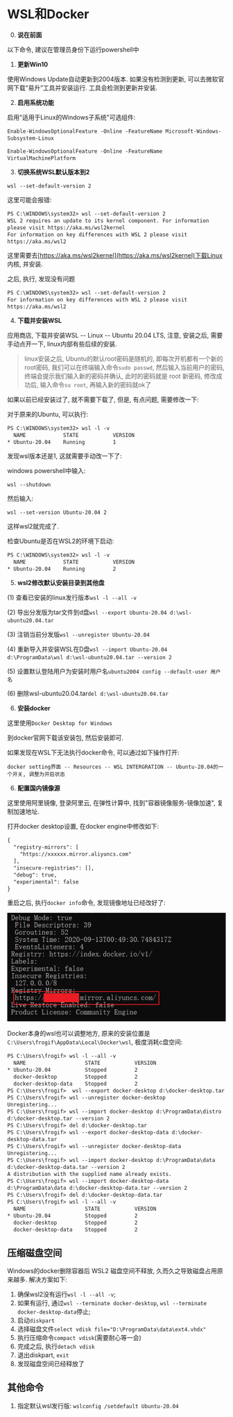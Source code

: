 # WSL和Docker

0. **说在前面**

以下命令, 建议在管理员身份下运行powershell中

1. **更新Win10**

使用Windows Update自动更新到2004版本. 如果没有检测到更新, 可以去微软官网下载“易升”工具并安装运行. 工具会检测到更新并安装.

2. **启用系统功能**

启用"适用于Linux的Windows子系统"可选组件:

```
Enable-WindowsOptionalFeature -Online -FeatureName Microsoft-Windows-Subsystem-Linux
```

<!--启用“虚拟机平台”可选组件:-->

```
Enable-WindowsOptionalFeature -Online -FeatureName VirtualMachinePlatform
```

3. **切换系统WSL默认版本到2**

```
wsl --set-default-version 2
```

这里可能会报错:

```
PS C:\WINDOWS\system32> wsl --set-default-version 2
WSL 2 requires an update to its kernel component. For information please visit https://aka.ms/wsl2kernel
For information on key differences with WSL 2 please visit https://aka.ms/wsl2
```

这里需要去[https://aka.ms/wsl2kernel](https://aka.ms/wsl2kernel)下载Linux 内核, 并安装.

之后, 执行, 发现没有问题

```
PS C:\WINDOWS\system32> wsl --set-default-version 2
For information on key differences with WSL 2 please visit https://aka.ms/wsl2
```

4. **下载并安装WSL**

应用商店, 下载并安装WSL -- Linux -- Ubuntu 20.04 LTS, 注意, 安装之后, 需要手动点开一下, linux内部有些后续的安装.

> linux安装之后, Ubuntu的默认root密码是随机的, 即每次开机都有一个新的root密码, 我们可以在终端输入命令```sudo passwd```, 然后输入当前用户的密码, 终端会提示我们输入新的密码并确认, 此时的密码就是 root 新密码, 修改成功后, 输入命令```su root```, 再输入新的密码就ok了

如果以前已经安装过了, 就不需要下载了, 但是, 有点问题, 需要修改一下:

对于原来的Ubuntu, 可以执行:

```
PS C:\WINDOWS\system32> wsl -l -v
  NAME            STATE           VERSION
* Ubuntu-20.04    Running         1
```

发现wsl版本还是1, 这就需要手动改一下了:

windows powershell中输入:

```
wsl --shutdown
```

然后输入:

```
wsl --set-version Ubuntu-20.04 2
```

这样wsl2就完成了.

检查Ubuntu是否在WSL2的环境下启动:

```
PS C:\WINDOWS\system32> wsl -l -v
  NAME            STATE           VERSION
* Ubuntu-20.04    Running         2
```

5. **wsl2修改默认安装目录到其他盘**

(1)  查看已安装的linux发行版本```wsl -l --all -v```

(2)  导出分发版为tar文件到d盘```wsl --export Ubuntu-20.04 d:\wsl-ubuntu20.04.tar```

(3)  注销当前分发版```wsl --unregister Ubuntu-20.04```

(4)  重新导入并安装WSL在D盘```wsl --import Ubuntu-20.04 d:\ProgramData\wsl d:\wsl-ubuntu20.04.tar --version 2```

(5)  设置默认登陆用户为安装时用户名```ubuntu2004 config --default-user 用户名```

(6)  删除wsl-ubuntu20.04.tar```del d:\wsl-ubuntu20.04.tar```

6. **安装docker**

这里使用```Docker Desktop for Windows```

到docker官网下载该安装包, 然后安装即可.

如果发现在WSL下无法执行docker命令, 可以通过如下操作打开:

```
docker setting界面 -- Resources -- WSL INTERGRATION -- Ubuntu-20.04的一个开关, 调整为开启状态
```


6. **配置国内镜像源**
 
这里使用阿里镜像, 登录阿里云, 在弹性计算中, 找到"容器镜像服务-镜像加速", 复制加速地址.

打开docker desktop设置, 在docker engine中修改如下:

```
{
  "registry-mirrors": [
    "https://xxxxxx.mirror.aliyuncs.com"
  ],
  "insecure-registries": [],
  "debug": true,
  "experimental": false
}
```

重启之后, 执行```docker info```命令, 发现镜像地址已经改好了:

![image](img/docker_image_address.png)


Docker本身的wsl也可以调整地方, 原来的安装位置是```C:\Users\frogif\AppData\Local\Docker\wsl```, 极度消耗c盘空间:
```
PS C:\Users\frogif> wsl -l --all -v
  NAME                   STATE           VERSION
* Ubuntu-20.04           Stopped         2
  docker-desktop         Stopped         2
  docker-desktop-data    Stopped         2
PS C:\Users\frogif>  wsl --export docker-desktop d:\docker-desktop.tar
PS C:\Users\frogif> wsl --unregister docker-desktop
Unregistering...
PS C:\Users\frogif> wsl --import docker-desktop d:\ProgramData\distro d:\docker-desktop.tar --version 2
PS C:\Users\frogif> del d:\docker-desktop.tar
PS C:\Users\frogif> wsl --export docker-desktop-data d:\docker-desktop-data.tar
PS C:\Users\frogif> wsl --unregister docker-desktop-data
Unregistering...
PS C:\Users\frogif> wsl --import docker-desktop d:\ProgramData\data d:\docker-desktop-data.tar --version 2
A distribution with the supplied name already exists.
PS C:\Users\frogif> wsl --import docker-desktop-data d:\ProgramData\data d:\docker-desktop-data.tar --version 2
PS C:\Users\frogif> del d:\docker-desktop-data.tar
PS C:\Users\frogif> wsl -l --all -v
  NAME                   STATE           VERSION
* Ubuntu-20.04           Stopped         2
  docker-desktop         Stopped         2
  docker-desktop-data    Stopped         2
```

## 压缩磁盘空间

Windows的docker删除容器后 WSL2 磁盘空间不释放, 久而久之导致磁盘占用原来越多. 解决方案如下:

1. 确保wsl2没有运行`wsl -l --all -v`;
2. 如果有运行, 通过`wsl --terminate docker-desktop`, `wsl --terminate docker-desktop-data`停止;
3. 启动`diskpart`
4. 选择磁盘文件`select vdisk file="D:\ProgramData\data\ext4.vhdx"`
5. 执行压缩命令`compact vdisk`(需要耐心等一会)
6. 完成之后, 执行`detach vdisk`
7. 退出diskpart, `exit`
8. 发现磁盘空间已经释放了

## 其他命令

1. 指定默认wsl发行版: ```wslconfig /setdefault Ubuntu-20.04```